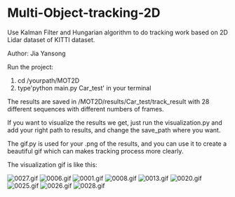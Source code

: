 # Multi-Object-tracking-2D
Use Kalman Filter and Hungarian algorithm to do tracking work based on 2D Lidar dataset of KITTI dataset.

Author: Jia Yansong

Run the project: 
1. cd /yourpath/MOT2D
2. type'python main.py Car_test' in your terminal

The results are saved in /MOT2D/results/Car_test/track_result  with 28 different sequences with different numbers of frames.

If you want to visualize the results we get, just run the visualization.py and add your right path to results, and change the save_path where you want.

The gif.py is used for your .png of the results, and you can use it to create a beautiful gif which can makes tracking process more clearly.

The visualization gif is like this:

![0027.gif](https://github.com/JYS997760473/Multi-Object-tracking-2D/blob/main/0027.gif)
![0006.gif](https://github.com/JYS997760473/Multi-Object-tracking-2D/blob/main/0006.gif)
![0001.gif](https://github.com/JYS997760473/Multi-Object-tracking-2D/blob/main/GIF/0001.gif)
![0008.gif](https://github.com/JYS997760473/Multi-Object-tracking-2D/blob/main/GIF/0008.gif)
![0013.gif](https://github.com/JYS997760473/Multi-Object-tracking-2D/blob/main/GIF/0013.gif)
![0020.gif](https://github.com/JYS997760473/Multi-Object-tracking-2D/blob/main/GIF/0020.gif)
![0025.gif](https://github.com/JYS997760473/Multi-Object-tracking-2D/blob/main/GIF/0025.gif)
![0026.gif](https://github.com/JYS997760473/Multi-Object-tracking-2D/blob/main/GIF/0026.gif)
![0028.gif](https://github.com/JYS997760473/Multi-Object-tracking-2D/blob/main/GIF/0028.gif)

